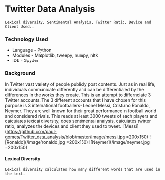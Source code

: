 # Twitter Data Analysis
    Lexical diversity, Sentimental Analysis, Twitter Ratio, Device and Client Used..

### Technology Used
* Language - Python
* Modules - Matplotlib, tweepy, numpy, nltk
* IDE - Spyder

### Background
In Twitter vast variety of people publicly post contents. Just as in real life, individuals communicate differently and can be differentiated by the differences in the works they create. This is an attempt to differnciate 3 Twitter accounts. The 3 different accounts that I have chosen for this purpose is 3 international footballers- Leonel Messi, Cristiano Ronaldo, Neymer. They are well known for their great performance in football world and considered rivals. This reads at least 3000 tweets of each players and calculates lexical diversity, does sentimental analysis, calculates twitter ratio, analyzes the devices and client they used to tweet. 
![Messi](https://github.com/paul-gomes/Twitter_data_analysis/blob/master/image/messi.jpg =200x150)
![Ronaldo](/image/ronaldo.jpg =200x150)
![Neymer](/image/neymer.jpg =200x150)

#### Lexical Diversity
    Lexical diversity calculates how many different words that are used in the text. 





